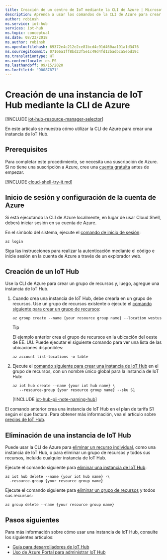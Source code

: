 ```yaml
---
title: Creación de un centro de IoT mediante la CLI de Azure | Microsoft Docs
description: Aprenda a usar los comandos de la CLI de Azure para crear un grupo de recursos y, luego, crear en él un centro de IoT. También aprenda a quitar el centro.
author: robinsh
ms.service: iot-hub
services: iot-hub
ms.topic: conceptual
ms.date: 08/23/2018
ms.author: robinsh
ms.openlocfilehash: 69372e4c212e2ce81bcd4c91d460aa191a1d3476
ms.sourcegitcommit: 07166a1ff8bd23f5e1c49d4fd12badbca5ebd19c
ms.translationtype: HT
ms.contentlocale: es-ES
ms.lasthandoff: 09/15/2020
ms.locfileid: "90087871"
---
```

# <a name="create-an-iot-hub-using-the-azure-cli"></a>Creación de una instancia de IoT Hub mediante la CLI de Azure

[!INCLUDE [iot-hub-resource-manager-selector](../../includes/iot-hub-resource-manager-selector.md)]

En este artículo se muestra cómo utilizar la CLI de Azure para crear una instancia de IoT Hub.

## <a name="prerequisites"></a>Prerequisites

Para completar este procedimiento, se necesita una suscripción de Azure. Si no tiene una suscripción a Azure, cree una [cuenta gratuita](https://azure.microsoft.com/free/?WT.mc_id=A261C142F) antes de empezar.

[!INCLUDE [cloud-shell-try-it.md](../../includes/cloud-shell-try-it.md)]

## <a name="sign-in-and-set-your-azure-account"></a>Inicio de sesión y configuración de la cuenta de Azure

Si está ejecutando la CLI de Azure localmente, en lugar de usar Cloud Shell, deberá iniciar sesión en su cuenta de Azure.

En el símbolo del sistema, ejecute el [comando de inicio de sesión](https://docs.microsoft.com/cli/azure/get-started-with-azure-cli):

   ```azurecli
   az login
   ```

Siga las instrucciones para realizar la autenticación mediante el código e inicie sesión en la cuenta de Azure a través de un explorador web.

## <a name="create-an-iot-hub"></a>Creación de un IoT Hub

Use la CLI de Azure para crear un grupo de recursos y, luego, agregue una instancia de IoT Hub.

1. Cuando crea una instancia de IoT Hub, debe crearla en un grupo de recursos. Use un grupo de recursos existente o ejecute el [comando siguiente para crear un grupo de recursos](https://docs.microsoft.com/cli/azure/resource):
    
   ```azurecli-interactive
   az group create --name {your resource group name} --location westus
   ```

   > [!TIP]
   > El ejemplo anterior crea el grupo de recursos en la ubicación del oeste de EE. UU. Puede ejecutar el siguiente comando para ver una lista de las ubicaciones disponibles: 
   >
   > ```azurecli-interactive
   > az account list-locations -o table
   > ```
   >

2. Ejecute el [comando siguiente para crear una instancia de IoT Hub](https://docs.microsoft.com/cli/azure/iot/hub#az-iot-hub-create) en el grupo de recursos, con un nombre único global para la instancia de IoT Hub:
    
   ```azurecli-interactive
   az iot hub create --name {your iot hub name} \
      --resource-group {your resource group name} --sku S1
   ```

   [!INCLUDE [iot-hub-pii-note-naming-hub](../../includes/iot-hub-pii-note-naming-hub.md)]


El comando anterior crea una instancia de IoT Hub en el plan de tarifa S1 según el que factura. Para obtener más información, vea el artículo sobre [precios de IoT Hub](https://azure.microsoft.com/pricing/details/iot-hub/).

## <a name="remove-an-iot-hub"></a>Eliminación de una instancia de IoT Hub

Puede usar la CLI de Azure para [eliminar un recurso individual](https://docs.microsoft.com/cli/azure/resource), como una instancia de IoT Hub, o para eliminar un grupo de recursos y todos sus recursos, incluida cualquier instancia de IoT Hub.

Ejecute el comando siguiente para [eliminar una instancia de IoT Hub](https://docs.microsoft.com/cli/azure/iot/hub#az-iot-hub-delete):

```azurecli-interactive
az iot hub delete --name {your iot hub name} -\
  -resource-group {your resource group name}
```

Ejecute el comando siguiente para [eliminar un grupo de recursos](https://docs.microsoft.com/cli/azure/group#az-group-delete) y todos sus recursos:

```azurecli-interactive
az group delete --name {your resource group name}
```

## <a name="next-steps"></a>Pasos siguientes

Para más información sobre cómo usar una instancia de IoT Hub, consulte los siguientes artículos:

* [Guía para desarrolladores de IoT Hub](iot-hub-devguide.md)
* [Uso de Azure Portal para administrar IoT Hub](iot-hub-create-through-portal.md)
